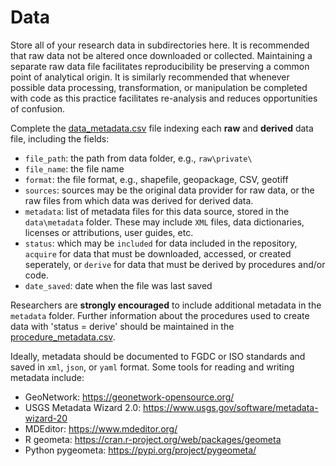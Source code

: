 # Data

Store all of your research data in subdirectories here. It is recommended that raw data not be altered once downloaded or collected. Maintaining a separate raw data file facilitates reproducibility be preserving a common point of analytical origin. It is similarly recommended that whenever possible data processing, transformation, or manipulation be completed with code as this practice facilitates re-analysis and reduces opportunities of confusion.

Complete the [data_metadata.csv](data_metadata.csv) file indexing each **raw** and **derived** data file, including the fields:

- `file_path`: the path from data folder, e.g., `raw\private\`
- `file_name`: the file name
- `format`: the file format, e.g., shapefile, geopackage, CSV, geotiff
- `sources`: sources may be the original data provider for raw data, or the raw files from which data was derived for derived data.
- `metadata`: list of metadata files for this data source, stored in the `data\metadata` folder. These may include `XML` files, data dictionaries, licenses or attributions, user guides, etc.
- `status`: which may be `included` for data included in the repository, `acquire` for data that must be downloaded, accessed, or created seperately, or `derive` for data that must be derived by procedures and/or code.
- `date_saved`: date when the file was last saved

Researchers are **strongly encouraged** to include additional metadata in the `metadata` folder.
Further information about the procedures used to create data with 'status = derive' should be maintained in the [procedure_metadata.csv](../procedure/procedure_metadata.csv).

Ideally, metadata should be documented to FGDC or ISO standards and saved in `xml`, `json`, or `yaml` format. Some tools for reading and writing metadata include:

- GeoNetwork: https://geonetwork-opensource.org/
- USGS Metadata Wizard 2.0: https://www.usgs.gov/software/metadata-wizard-20
- MDEditor: https://www.mdeditor.org/
- R geometa: https://cran.r-project.org/web/packages/geometa
- Python pygeometa: https://pypi.org/project/pygeometa/
